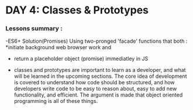 
# DAY 4: Classes & Prototypes 
### Lessons summary :
 -ES6+ Solution(Promises) Using two-pronged 'facade' functions that both :
 *initiate background web browser work and 
* return a placeholder object (promise) immediatley in JS
- classes and prototypes are important to learn as a developer, and what will be learned in the upcoming sections. The core idea of development is covered to understand how code should be structured, and how developers write code to be easy to reason about, easy to add new functionality, and efficient. The argument is made that object oriented programming is all of these things.
